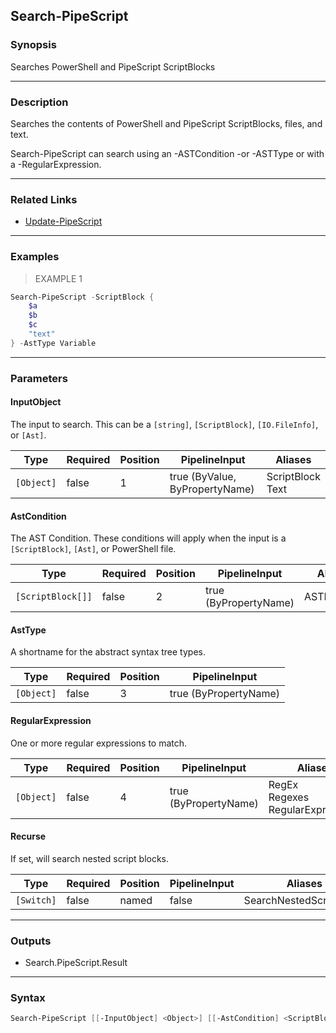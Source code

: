 Search-PipeScript
-----------------

### Synopsis
Searches PowerShell and PipeScript ScriptBlocks

---

### Description

Searches the contents of PowerShell and PipeScript ScriptBlocks, files, and text.

Search-PipeScript can search using an -ASTCondition -or -ASTType or with a -RegularExpression.

---

### Related Links
* [Update-PipeScript](Update-PipeScript.md)

---

### Examples
> EXAMPLE 1

```PowerShell
Search-PipeScript -ScriptBlock {
    $a
    $b
    $c
    "text"
} -AstType Variable
```

---

### Parameters
#### **InputObject**
The input to search.
This can be a `[string]`, `[ScriptBlock]`, `[IO.FileInfo]`, or `[Ast]`.

|Type      |Required|Position|PipelineInput                 |Aliases             |
|----------|--------|--------|------------------------------|--------------------|
|`[Object]`|false   |1       |true (ByValue, ByPropertyName)|ScriptBlock<br/>Text|

#### **AstCondition**
The AST Condition.
These conditions will apply when the input is a `[ScriptBlock]`, `[Ast]`, or PowerShell file.

|Type             |Required|Position|PipelineInput        |Aliases    |
|-----------------|--------|--------|---------------------|-----------|
|`[ScriptBlock[]]`|false   |2       |true (ByPropertyName)|ASTDelegate|

#### **AstType**
A shortname for the abstract syntax tree types.

|Type      |Required|Position|PipelineInput        |
|----------|--------|--------|---------------------|
|`[Object]`|false   |3       |true (ByPropertyName)|

#### **RegularExpression**
One or more regular expressions to match.

|Type      |Required|Position|PipelineInput        |Aliases                                 |
|----------|--------|--------|---------------------|----------------------------------------|
|`[Object]`|false   |4       |true (ByPropertyName)|RegEx<br/>Regexes<br/>RegularExpressions|

#### **Recurse**
If set, will search nested script blocks.

|Type      |Required|Position|PipelineInput|Aliases                |
|----------|--------|--------|-------------|-----------------------|
|`[Switch]`|false   |named   |false        |SearchNestedScriptBlock|

---

### Outputs
* Search.PipeScript.Result

---

### Syntax
```PowerShell
Search-PipeScript [[-InputObject] <Object>] [[-AstCondition] <ScriptBlock[]>] [[-AstType] <Object>] [[-RegularExpression] <Object>] [-Recurse] [<CommonParameters>]
```

